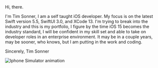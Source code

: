 Hi, there.

I'm Tim Sonner, I am a self taught iOS developer. My focus is on the latest Swift version 5.5, SwiftUI 3.0, and XCode 13. I'm trying to break into the industry and this is my portfolio, I figure by the time iOS 15 becomes the industry standard, I will be confident in my skill set and able to take on developer roles in an enterprise environment. It may be in a couple years, may be sooner, who knows, but I am putting in the work and coding. 

Sincerely, Tim Sonner

![Iphone Simulator animation](../../RickAndMortyAPI/RickAndMortyAPI.gif)
<!---
This is the format for comments in the readme
--->
